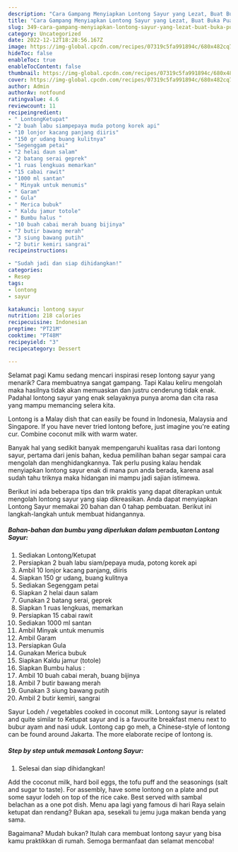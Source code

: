```yaml
---
description: "Cara Gampang Menyiapkan Lontong Sayur yang Lezat, Buat Buka Puasa}"
title: "Cara Gampang Menyiapkan Lontong Sayur yang Lezat, Buat Buka Puasa}"
slug: 349-cara-gampang-menyiapkan-lontong-sayur-yang-lezat-buat-buka-puasa
category: Uncategorized
date: 2022-12-12T18:28:56.167Z
image: https://img-global.cpcdn.com/recipes/07319c5fa991894c/680x482cq70/lontong-sayur-foto-resep-utama.jpg
hideToc: false
enableToc: true
enableTocContent: false
thumbnail: https://img-global.cpcdn.com/recipes/07319c5fa991894c/680x482cq70/lontong-sayur-foto-resep-utama.jpg
cover: https://img-global.cpcdn.com/recipes/07319c5fa991894c/680x482cq70/lontong-sayur-foto-resep-utama.jpg
author: Admin
authorAv: notfound
ratingvalue: 4.6
reviewcount: 11
recipeingredient:
- " LontongKetupat"
- "2 buah labu siampepaya muda potong korek api"
- "10 lonjor kacang panjang diiris"
- "150 gr udang buang kulitnya"
- "Segenggam petai"
- "2 helai daun salam"
- "2 batang serai geprek"
- "1 ruas lengkuas memarkan"
- "15 cabai rawit"
- "1000 ml santan"
- " Minyak untuk menumis"
- " Garam"
- " Gula"
- " Merica bubuk"
- " Kaldu jamur totole"
- " Bumbu halus "
- "10 buah cabai merah buang bijinya"
- "7 butir bawang merah"
- "3 siung bawang putih"
- "2 butir kemiri sangrai"
recipeinstructions:

- "Sudah jadi dan siap dihidangkan!"
categories:
- Resep
tags:
- lontong
- sayur

katakunci: lontong sayur 
nutrition: 218 calories
recipecuisine: Indonesian
preptime: "PT21M"
cooktime: "PT48M"
recipeyield: "3"
recipecategory: Dessert

---
```



Selamat pagi Kamu sedang mencari inspirasi resep lontong sayur yang menarik? Cara membuatnya sangat gampang. Tapi Kalau keliru mengolah maka hasilnya tidak akan memuaskan dan justru cenderung tidak enak. Padahal lontong sayur yang enak selayaknya punya aroma dan cita rasa yang mampu memancing selera kita.


Lontong is a Malay dish that can easily be found in Indonesia, Malaysia and Singapore. If you have never tried lontong before, just imagine you&#39;re eating cur. Combine coconut milk with warm water.

Banyak hal yang sedikit banyak mempengaruhi kualitas rasa dari lontong sayur, pertama dari jenis bahan, kedua pemilihan bahan segar sampai cara mengolah dan menghidangkannya. Tak perlu pusing kalau hendak menyiapkan lontong sayur enak di mana pun anda berada, karena asal sudah tahu triknya maka hidangan ini mampu jadi sajian istimewa.


Berikut ini ada beberapa tips dan trik praktis yang dapat diterapkan untuk mengolah lontong sayur yang siap dikreasikan. Anda dapat menyiapkan Lontong Sayur memakai 20 bahan dan 0 tahap pembuatan. Berikut ini langkah-langkah untuk membuat hidangannya.

<!--inarticleads1-->

##### Bahan-bahan dan bumbu yang diperlukan dalam pembuatan Lontong Sayur:

1. Sediakan  Lontong/Ketupat
1. Persiapkan 2 buah labu siam/pepaya muda, potong korek api
1. Ambil 10 lonjor kacang panjang, diiris
1. Siapkan 150 gr udang, buang kulitnya
1. Sediakan Segenggam petai
1. Siapkan 2 helai daun salam
1. Gunakan 2 batang serai, geprek
1. Siapkan 1 ruas lengkuas, memarkan
1. Persiapkan 15 cabai rawit
1. Sediakan 1000 ml santan
1. Ambil  Minyak untuk menumis
1. Ambil  Garam
1. Persiapkan  Gula
1. Gunakan  Merica bubuk
1. Siapkan  Kaldu jamur (totole)
1. Siapkan  Bumbu halus :
1. Ambil 10 buah cabai merah, buang bijinya
1. Ambil 7 butir bawang merah
1. Gunakan 3 siung bawang putih
1. Ambil 2 butir kemiri, sangrai


Sayur Lodeh / vegetables cooked in coconut milk. Lontong sayur is related and quite similar to Ketupat sayur and is a favourite breakfast menu next to bubur ayam and nasi uduk. Lontong cap go meh, a Chinese-style of lontong can be found around Jakarta. The more elaborate recipe of lontong is. 

<!--inarticleads2-->

##### Step by step untuk memasak Lontong Sayur:


1. Selesai dan siap dihidangkan!

Add the coconut milk, hard boil eggs, the tofu puff and the seasonings (salt and sugar to taste). For assembly, have some lontong on a plate and put some sayur lodeh on top of the rice cake. Best served with sambal belachan as a one pot dish. Menu apa lagi yang famous di hari Raya selain ketupat dan rendang? Bukan apa, sesekali tu jemu juga makan benda yang sama. 

Bagaimana? Mudah bukan? Itulah cara membuat lontong sayur yang bisa kamu praktikkan di rumah. Semoga bermanfaat dan selamat mencoba!
